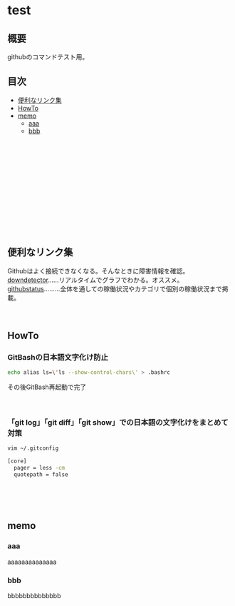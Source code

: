 # test

## 概要
githubのコマンドテスト用。


## 目次
- [便利なリンク集](#便利なリンク集)
- [HowTo](#HowTo)
- [memo](#memo)
  - [aaa](#aaa)
  - [bbb](#bbb)


<br><br><br><br><br><br><br><br><br><br><br><br>

## 便利なリンク集
Githubはよく接続できなくなる。そんなときに障害情報を確認。
[downdetector](https://downdetector.jp/shougai/github/)……リアルタイムでグラフでわかる。オススメ。
[githubstatus](https://www.githubstatus.com/)………全体を通しての稼働状況やカテゴリで個別の稼働状況まで掲載。
<br><br><br>


## HowTo
### GitBashの日本語文字化け防止
```bash
echo alias ls=\'ls --show-control-chars\' > .bashrc
```
その後GitBash再起動で完了
<br><br><br>


### 「git log」「git diff」「git show」での日本語の文字化けをまとめて対策
```bash
vim ~/.gitconfig

[core]
  pager = less -cm
  quotepath = false
```
<br><br><br>



## memo
### aaa
aaaaaaaaaaaaaa
### bbb
bbbbbbbbbbbbbb

